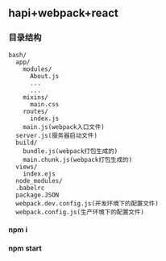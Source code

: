 ## hapi+webpack+react

### 目录结构

```
bash/
  app/
    modules/
      About.js
      ...
      ...
    mixins/
      main.css
    routes/
      index.js
    main.js(webpack入口文件)
  server.js(服务器启动文件)
  build/
    bundle.js(webpack打包生成的)
    main.chunk.js(webpack打包生成的)
  views/
    index.ejs
  node_modules/
  .babelrc
  package.JSON
  webpack.dev.config.js(开发环境下的配置文件)
  webpack.config.js(生产环境下的配置文件)
```

#### npm i

#### npm start
